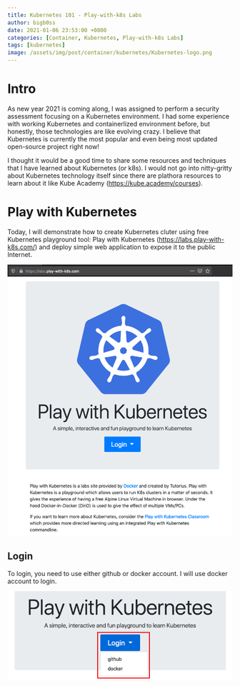 ```yaml
---
title: Kubernetes 101 - Play-with-k8s Labs
author: bigb0ss
date: 2021-01-06 23:53:00 +0800
categories: [Container, Kubernetes, Play-with-k8s Labs]
tags: [kubernetes]
image: /assets/img/post/container/kubernetes/Kubernetes-logo.png
---
```


# Intro
As new year 2021 is coming along, I was assigned to perform a security assessment focusing on a Kubernetes environment. I had some experience with working Kubernetes and containerlized environment before, but honestly, those technologies are like evolving crazy. I believe that Kubernetes is currently the most popular and even being most updated open-source project right now!

I thought it would be a good time to share some resources and techniques that I have learned about Kubernetes (or k8s). I would not go into nitty-gritty about Kubernetes technology itself since there are plathora resources to learn about it like Kube Academy (https://kube.academy/courses).

# Play with Kubernetes

Today, I will demonstrate how to create Kubernetes cluter using free Kubernetes playground tool: Play with Kubernetes (https://labs.play-with-k8s.com/) and deploy simple web application to expose it to the public Internet. 

![image](/assets/img/post/container/kubernetes/play-with-k8s/01.png)

## Login
To login, you need to use either github or docker account. I will use docker account to login.

![image](/assets/img/post/container/kubernetes/play-with-k8s/02.png)
